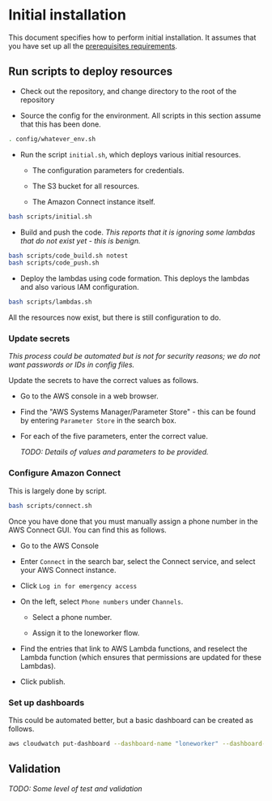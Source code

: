 # Initial installation

This document specifies how to perform initial installation. It assumes that you have set up all the [prerequisites requirements](prereqs.md).

## Run scripts to deploy resources

- Check out the repository, and change directory to the root of the repository

- Source the config for the environment. All scripts in this section assume that this has been done.

~~~bash
. config/whatever_env.sh
~~~

- Run the script `initial.sh`, which deploys various initial resources.

    - The configuration parameters for credentials.

    - The S3 bucket for all resources.

    - The Amazon Connect instance itself.

~~~bash
bash scripts/initial.sh
~~~

- Build and push the code. *This reports that it is ignoring some lambdas that do not exist yet - this is benign.*

~~~bash
bash scripts/code_build.sh notest
bash scripts/code_push.sh
~~~

- Deploy the lambdas using code formation. This deploys the lambdas and also various IAM configuration.

~~~bash
bash scripts/lambdas.sh
~~~

All the resources now exist, but there is still configuration to do.

### Update secrets

*This process could be automated but is not for security reasons; we do not want passwords or IDs in config files.*

Update the secrets to have the correct values as follows.

- Go to the AWS console in a web browser.

- Find the "AWS Systems Manager/Parameter Store" - this can be found by entering `Parameter Store` in the search box.

- For each of the five parameters, enter the correct value.

    *TODO: Details of values and parameters to be provided.*

### Configure Amazon Connect

This is largely done by script.

~~~bash
bash scripts/connect.sh
~~~

Once you have done that you must manually assign a phone number in the AWS Connect GUI. You can find this as follows.

- Go to the AWS Console

- Enter `Connect` in the search bar, select the Connect service, and select your AWS Connect instance.

- Click `Log in for emergency access`

- On the left, select `Phone numbers` under `Channels`.

    - Select a phone number.

    - Assign it to the loneworker flow.

- Find the entries that link to AWS Lambda functions, and reselect the Lambda function (which ensures that permissions are updated for these Lambdas).

- Click publish.

### Set up dashboards

This could be automated better, but a basic dashboard can be created as follows.

~~~bash
aws cloudwatch put-dashboard --dashboard-name "loneworker" --dashboard-body file://resources/dashboard.json
~~~

## Validation

*TODO: Some level of test and validation*



